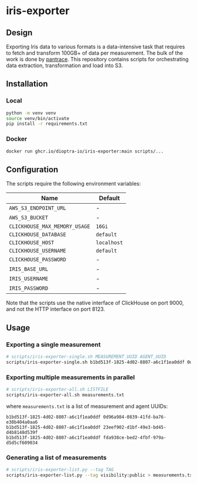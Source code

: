 # iris-exporter

## Design

Exporting Iris data to various formats is a data-intensive task that requires to fetch and transform 100GB+ of data per measurement.
The bulk of the work is done by [pantrace](https://github.com/dioptra-io/pantrace).
This repository contains scripts for orchestrating data extraction, transformation and load into S3.

## Installation

### Local

```bash
python -m venv venv
source venv/bin/activate
pip install -r requirements.txt
```

### Docker

```bash
docker run ghcr.io/dioptra-io/iris-exporter:main scripts/...
```

## Configuration

The scripts require the following environment variables:

Name                          | Default
------------------------------|--------
`AWS_S3_ENDPOINT_URL`         | -
`AWS_S3_BUCKET`               | -
`CLICKHOUSE_MAX_MEMORY_USAGE` | `16Gi`
`CLICKHOUSE_DATABASE`         | `default`
`CLICKHOUSE_HOST`             | `localhost`
`CLICKHOUSE_USERNAME`         | `default`
`CLICKHOUSE_PASSWORD`         | -
`IRIS_BASE_URL`               | -
`IRIS_USERNAME`               | -
`IRIS_PASSWORD`               | -

Note that the scripts use the native interface of ClickHouse on port 9000, and not the HTTP interface on port 8123.

## Usage

### Exporting a single measurement

```bash
# scripts/iris-exporter-single.sh MEASUREMENT_UUID AGENT_UUID
scripts/iris-exporter-single.sh b1bd513f-1825-4d02-8807-a6c1f1ea0ddf 0d96a984-0839-41fd-ba76-e38b404a0aa6
```

### Exporting multiple measurements in parallel

```bash
# scripts/iris-exporter-all.sh LISTFILE
scripts/iris-exporter-all.sh measurements.txt
```

where `measurements.txt` is a list of measurement and agent UUIDs:
```
b1bd513f-1825-4d02-8807-a6c1f1ea0ddf 0d96a984-0839-41fd-ba76-e38b404a0aa6
b1bd513f-1825-4d02-8807-a6c1f1ea0ddf 23eef902-d1bf-49e3-bd45-d4b8148d539f
b1bd513f-1825-4d02-8807-a6c1f1ea0ddf fda938ce-bed2-4fbf-979a-d5d5cf609034
```

### Generating a list of measurements

```bash
# scripts/iris-exporter-list.py --tag TAG
scripts/iris-exporter-list.py --tag visibility:public > measurements.txt
```
